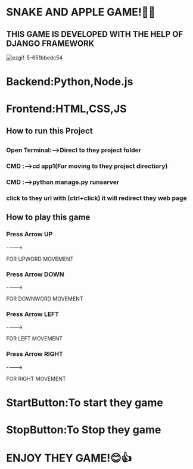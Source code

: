 <h1>SNAKE AND APPLE GAME!🐍🐉</h1>

<H2>THIS GAME IS DEVELOPED WITH THE HELP OF DJANGO FRAMEWORK</H2>


![ezgif-5-651bbedc54](https://github.com/user-attachments/assets/d4c689e5-f179-443d-8d34-6bb58cf5382d)


<h1>Backend:Python,Node.js</h1>
<h1>Frontend:HTML,CSS,JS</h1>


<h2>How to run this Project<h2>
  
<h3>Open Terminal:-->Direct to they project folder<h3>
<h3>CMD :-->cd app1(For moving to they project directiory)<h3>
<h3>CMD :-->python manage.py runserver<h3>

<p>click to they url with (ctrl+click) it will redirect they web page <p>
<h2>How to play this game</h2>
<h3>Press Arrow UP</h3>----><p>FOR UPWORD MOVEMENT</p>
<h3>Press Arrow DOWN</h3>----><p>FOR DOWNWORD MOVEMENT</p>
<h3>Press Arrow LEFT</h3>----><p>FOR LEFT MOVEMENT</p>
<h3>Press Arrow RIGHT</h3>----><p>FOR RIGHT MOVEMENT</p>
<h1>StartButton:To start they game</h1>
<h1>StopButton:To Stop they game</h1>


<h1>ENJOY THEY GAME!😊👍</h1>


